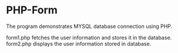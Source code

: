 # PHP-Form
The program demonstrates MYSQL database connection using PHP.

form1.php fetches the user information and stores it in the database.
form2.php displays the user information stored in database.
